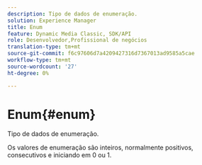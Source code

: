 ```yaml
---
description: Tipo de dados de enumeração.
solution: Experience Manager
title: Enum
feature: Dynamic Media Classic, SDK/API
role: Desenvolvedor,Profissional de negócios
translation-type: tm+mt
source-git-commit: f6c97606d7a4209427316d7367013ad9585a5cae
workflow-type: tm+mt
source-wordcount: '27'
ht-degree: 0%

---
```



# Enum{#enum}

Tipo de dados de enumeração.

Os valores de enumeração são inteiros, normalmente positivos, consecutivos e iniciando em 0 ou 1.
